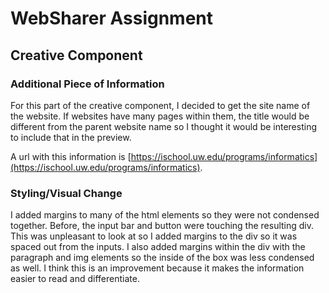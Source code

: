 # WebSharer Assignment

## Creative Component

### Additional Piece of Information
For this part of the creative component, I decided to get the site name of the website. If websites have many pages within them, the title would be different from the parent website name so I thought it would be interesting to include that in the preview.

A url with this information is [https://ischool.uw.edu/programs/informatics](https://ischool.uw.edu/programs/informatics).

### Styling/Visual Change
I added margins to many of the html elements so they were not condensed together. Before, the input bar and button were touching the resulting div. This was unpleasant to look at so I added margins to the div so it was spaced out from the inputs. I also added margins within the div with the paragraph and img elements so the inside of the box was less condensed as well. I think this is an improvement because it makes the information easier to read and differentiate.




